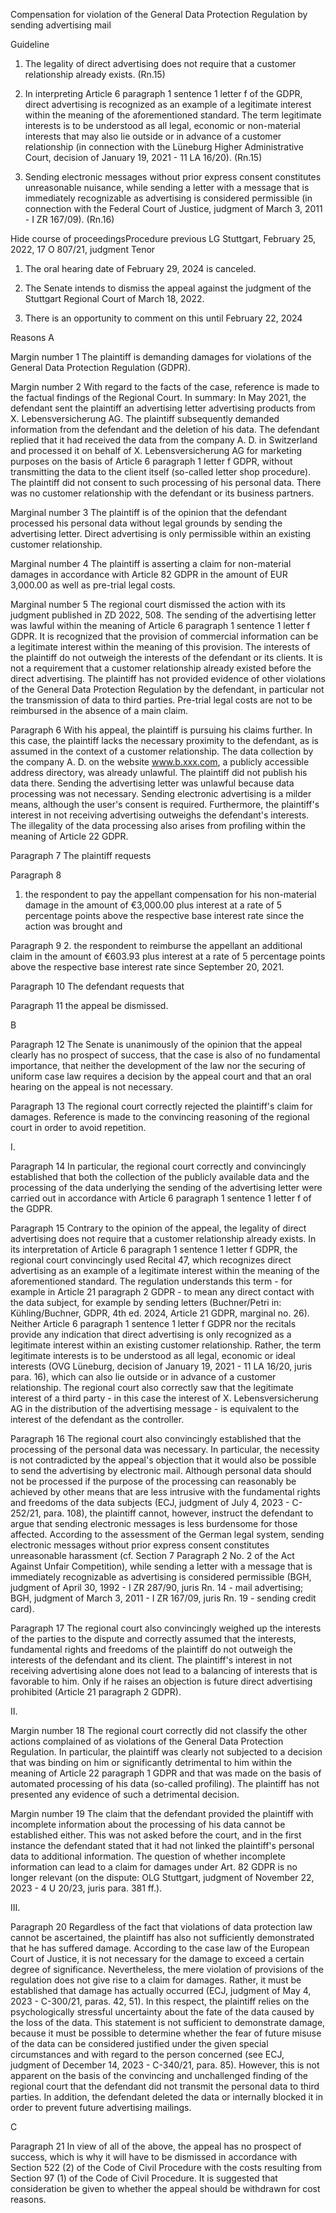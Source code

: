 Compensation for violation of the General Data Protection Regulation by sending advertising mail

Guideline
1. The legality of direct advertising does not require that a customer relationship already exists. (Rn.15)

2. In interpreting Article 6 paragraph 1 sentence 1 letter f of the GDPR, direct advertising is recognized as an example of a legitimate interest within the meaning of the aforementioned standard. The term legitimate interests is to be understood as all legal, economic or non-material interests that may also lie outside or in advance of a customer relationship (in connection with the Lüneburg Higher Administrative Court, decision of January 19, 2021 - 11 LA 16/20). (Rn.15)

3. Sending electronic messages without prior express consent constitutes unreasonable nuisance, while sending a letter with a message that is immediately recognizable as advertising is considered permissible (in connection with the Federal Court of Justice, judgment of March 3, 2011 - I ZR 167/09). (Rn.16)

Hide course of proceedingsProcedure
previous LG Stuttgart, February 25, 2022, 17 O 807/21, judgment
Tenor
1. The oral hearing date of February 29, 2024 is canceled.

2. The Senate intends to dismiss the appeal against the judgment of the Stuttgart Regional Court of March 18, 2022.

3. There is an opportunity to comment on this until February 22, 2024

Reasons
A

Margin number 1
The plaintiff is demanding damages for violations of the General Data Protection Regulation (GDPR).

Margin number 2
With regard to the facts of the case, reference is made to the factual findings of the Regional Court. In summary: In May 2021, the defendant sent the plaintiff an advertising letter advertising products from X. Lebensversicherung AG. The plaintiff subsequently demanded information from the defendant and the deletion of his data. The defendant replied that it had received the data from the company A. D. in Switzerland and processed it on behalf of X. Lebensversicherung AG for marketing purposes on the basis of Article 6 paragraph 1 letter f GDPR, without transmitting the data to the client itself (so-called letter shop procedure). The plaintiff did not consent to such processing of his personal data. There was no customer relationship with the defendant or its business partners.

Marginal number 3
The plaintiff is of the opinion that the defendant processed his personal data without legal grounds by sending the advertising letter. Direct advertising is only permissible within an existing customer relationship.

Marginal number 4
The plaintiff is asserting a claim for non-material damages in accordance with Article 82 GDPR in the amount of EUR 3,000.00 as well as pre-trial legal costs.

Marginal number 5
The regional court dismissed the action with its judgment published in ZD 2022, 508. The sending of the advertising letter was lawful within the meaning of Article 6 paragraph 1 sentence 1 letter f GDPR. It is recognized that the provision of commercial information can be a legitimate interest within the meaning of this provision. The interests of the plaintiff do not outweigh the interests of the defendant or its clients. It is not a requirement that a customer relationship already existed before the direct advertising. The plaintiff has not provided evidence of other violations of the General Data Protection Regulation by the defendant, in particular not the transmission of data to third parties. Pre-trial legal costs are not to be reimbursed in the absence of a main claim.

Paragraph 6
With his appeal, the plaintiff is pursuing his claims further. In this case, the plaintiff lacks the necessary proximity to the defendant, as is assumed in the context of a customer relationship. The data collection by the company A. D. on the website www.b.xxx.com, a publicly accessible address directory, was already unlawful. The plaintiff did not publish his data there. Sending the advertising letter was unlawful because data processing was not necessary. Sending electronic advertising is a milder means, although the user's consent is required. Furthermore, the plaintiff's interest in not receiving advertising outweighs the defendant's interests. The illegality of the data processing also arises from profiling within the meaning of Article 22 GDPR.

Paragraph 7
The plaintiff requests

Paragraph 8
1. the respondent to pay the appellant compensation for his non-material damage in the amount of €3,000.00 plus interest at a rate of 5 percentage points above the respective base interest rate since the action was brought and

Paragraph 9
2. the respondent to reimburse the appellant an additional claim in the amount of €603.93 plus interest at a rate of 5 percentage points above the respective base interest rate since September 20, 2021.

Paragraph 10
The defendant requests that

Paragraph 11
the appeal be dismissed.

B

Paragraph 12
The Senate is unanimously of the opinion that the appeal clearly has no prospect of success, that the case is also of no fundamental importance, that neither the development of the law nor the securing of uniform case law requires a decision by the appeal court and that an oral hearing on the appeal is not necessary.

Paragraph 13
The regional court correctly rejected the plaintiff's claim for damages. Reference is made to the convincing reasoning of the regional court in order to avoid repetition.

I.

Paragraph 14
In particular, the regional court correctly and convincingly established that both the collection of the publicly available data and the processing of the data underlying the sending of the advertising letter were carried out in accordance with Article 6 paragraph 1 sentence 1 letter f of the GDPR.

Paragraph 15
Contrary to the opinion of the appeal, the legality of direct advertising does not require that a customer relationship already exists. In its interpretation of Article 6 paragraph 1 sentence 1 letter f GDPR, the regional court convincingly used Recital 47, which recognizes direct advertising as an example of a legitimate interest within the meaning of the aforementioned standard. The regulation understands this term - for example in Article 21 paragraph 2 GDPR - to mean any direct contact with the data subject, for example by sending letters (Buchner/Petri in: Kühling/Buchner, GDPR, 4th ed. 2024, Article 21 GDPR, marginal no. 26). Neither Article 6 paragraph 1 sentence 1 letter f GDPR nor the recitals provide any indication that direct advertising is only recognized as a legitimate interest within an existing customer relationship. Rather, the term legitimate interests is to be understood as all legal, economic or ideal interests (OVG Lüneburg, decision of January 19, 2021 - 11 LA 16/20, juris para. 16), which can also lie outside or in advance of a customer relationship. The regional court also correctly saw that the legitimate interest of a third party - in this case the interest of X. Lebensversicherung AG in the distribution of the advertising message - is equivalent to the interest of the defendant as the controller.

Paragraph 16
The regional court also convincingly established that the processing of the personal data was necessary. In particular, the necessity is not contradicted by the appeal's objection that it would also be possible to send the advertising by electronic mail. Although personal data should not be processed if the purpose of the processing can reasonably be achieved by other means that are less intrusive with the fundamental rights and freedoms of the data subjects (ECJ, judgment of July 4, 2023 - C-252/21, para. 108), the plaintiff cannot, however, instruct the defendant to argue that sending electronic messages is less burdensome for those affected. According to the assessment of the German legal system, sending electronic messages without prior express consent constitutes unreasonable harassment (cf. Section 7 Paragraph 2 No. 2 of the Act Against Unfair Competition), while sending a letter with a message that is immediately recognizable as advertising is considered permissible (BGH, judgment of April 30, 1992 - I ZR 287/90, juris Rn. 14 - mail advertising; BGH, judgment of March 3, 2011 - I ZR 167/09, juris Rn. 19 - sending credit card).

Paragraph 17
The regional court also convincingly weighed up the interests of the parties to the dispute and correctly assumed that the interests, fundamental rights and freedoms of the plaintiff do not outweigh the interests of the defendant and its client. The plaintiff's interest in not receiving advertising alone does not lead to a balancing of interests that is favorable to him. Only if he raises an objection is future direct advertising prohibited (Article 21 paragraph 2 GDPR).

II.

Margin number 18
The regional court correctly did not classify the other actions complained of as violations of the General Data Protection Regulation. In particular, the plaintiff was clearly not subjected to a decision that was binding on him or significantly detrimental to him within the meaning of Article 22 paragraph 1 GDPR and that was made on the basis of automated processing of his data (so-called profiling). The plaintiff has not presented any evidence of such a detrimental decision.

Margin number 19
The claim that the defendant provided the plaintiff with incomplete information about the processing of his data cannot be established either. This was not asked before the court, and in the first instance the defendant stated that it had not linked the plaintiff's personal data to additional information. The question of whether incomplete information can lead to a claim for damages under Art. 82 GDPR is no longer relevant (on the dispute: OLG Stuttgart, judgment of November 22, 2023 - 4 U 20/23, juris para. 381 ff.).

III.

Paragraph 20
Regardless of the fact that violations of data protection law cannot be ascertained, the plaintiff has also not sufficiently demonstrated that he has suffered damage. According to the case law of the European Court of Justice, it is not necessary for the damage to exceed a certain degree of significance. Nevertheless, the mere violation of provisions of the regulation does not give rise to a claim for damages. Rather, it must be established that damage has actually occurred (ECJ, judgment of May 4, 2023 - C-300/21, paras. 42, 51). In this respect, the plaintiff relies on the psychologically stressful uncertainty about the fate of the data caused by the loss of the data. This statement is not sufficient to demonstrate damage, because it must be possible to determine whether the fear of future misuse of the data can be considered justified under the given special circumstances and with regard to the person concerned (see ECJ, judgment of December 14, 2023 - C-340/21, para. 85). However, this is not apparent on the basis of the convincing and unchallenged finding of the regional court that the defendant did not transmit the personal data to third parties. In addition, the defendant deleted the data or internally blocked it in order to prevent future advertising mailings.

C

Paragraph 21
In view of all of the above, the appeal has no prospect of success, which is why it will have to be dismissed in accordance with Section 522 (2) of the Code of Civil Procedure with the costs resulting from Section 97 (1) of the Code of Civil Procedure. It is suggested that consideration be given to whether the appeal should be withdrawn for cost reasons.
